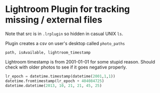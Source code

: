 # Lightroom Plugin for tracking missing / external files

Note that src is in `.lrplugin` so hidden in casual UNIX `ls`.

Plugin creates a csv on user's desktop called `photo_paths`

`path, isAvailable, lightroom_timestamp`

Lightroom timestamp is from 2001-01-01 for some stupid reason. Should check with older photos to see if it goes negative properly. 

```python
lr_epoch = datetime.timestamp(datetime(2001,1,1))
datetime.fromtimestamp(lr_epoch + 404084725)
datetime.datetime(2013, 10, 21, 21, 45, 25)
```